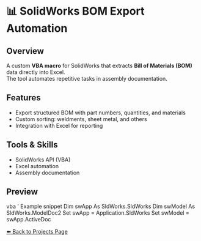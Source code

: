 # 📊 SolidWorks BOM Export Automation

## Overview
A custom **VBA macro** for SolidWorks that extracts **Bill of Materials (BOM)** data directly into Excel.  
The tool automates repetitive tasks in assembly documentation.

## Features
- Export structured BOM with part numbers, quantities, and materials  
- Custom sorting: weldments, sheet metal, and others  
- Integration with Excel for reporting  

## Tools & Skills
- SolidWorks API (VBA)  
- Excel automation  
- Assembly documentation  

## Preview
vba
' Example snippet
Dim swApp As SldWorks.SldWorks
Dim swModel As SldWorks.ModelDoc2
Set swApp = Application.SldWorks
Set swModel = swApp.ActiveDoc

[⬅️ Back to Projects Page](../README.md#-solidworks-macros-&-market-automation)
